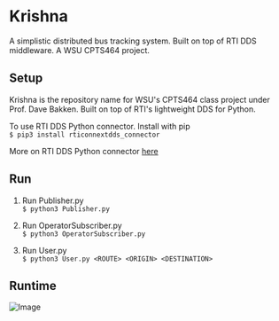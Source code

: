 # Krishna
A simplistic distributed bus tracking system. Built on top of RTI DDS middleware. A WSU CPTS464 project.

## Setup
Krishna is the repository name for WSU's CPTS464 class project under Prof. Dave Bakken. Built on top of RTI's lightweight DDS for Python. 

To use RTI DDS Python connector. Install with pip \
`$ pip3 install rticonnextdds_connector`

More on RTI DDS Python connector [here](https://github.com/rticommunity/rticonnextdds-connector-py)
## Run

1. Run Publisher.py \
`$ python3 Publisher.py`

2. Run OperatorSubscriber.py \
`$ python3 OperatorSubscriber.py`

3. Run User.py \
`$ python3 User.py <ROUTE> <ORIGIN> <DESTINATION>`

## Runtime
![Image](https://live.staticflickr.com/65535/33884824928_f6513e6a7b_h.jpg)
